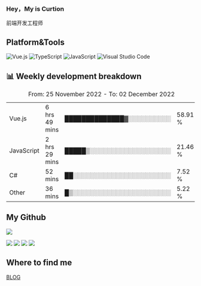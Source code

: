 ### Hey，My is Curtion
前端开发工程师
## Platform&Tools

![Vue.js](https://img.shields.io/badge/-Vue.js-4FC08D?style=flat-square&logo=Vue.js&logoColor=white)
![TypeScript](https://img.shields.io/badge/-TypeScript-007ACC?style=flat-square&logo=typescript&logoColor=white)
![JavaScript](https://img.shields.io/badge/-JavaScript-F7DF1E?style=flat-square&logo=javascript&logoColor=black)
![Visual Studio Code](https://img.shields.io/badge/-VSCode-007ACC?style=flat-square&logo=Visual-Studio-Code&logoColor=white)

## 📊 Weekly development breakdown

<!--START_SECTION:waka-->

<table><caption>From: 25 November 2022 - To: 02 December 2022</caption><tr><td>Vue.js</td><td>6 hrs 49 mins</td><td>██████████████▓░░░░░░░░░░</td><td>58.91 %</td></tr><tr><td>JavaScript</td><td>2 hrs 29 mins</td><td>█████▒░░░░░░░░░░░░░░░░░░░</td><td>21.46 %</td></tr><tr><td>C#</td><td>52 mins</td><td>██░░░░░░░░░░░░░░░░░░░░░░░</td><td>7.52 %</td></tr><tr><td>Other</td><td>36 mins</td><td>█▒░░░░░░░░░░░░░░░░░░░░░░░</td><td>5.22 %</td></tr></table>

<!--END_SECTION:waka-->

## My Github

![](http://github-profile-summary-cards.vercel.app/api/cards/profile-details?username=curtion&theme=nord_bright)

![](http://github-profile-summary-cards.vercel.app/api/cards/stats?username=curtion&theme=nord_bright)
![](http://github-profile-summary-cards.vercel.app/api/cards/productive-time?username=curtion&theme=nord_bright&utcOffset=8)
![](http://github-profile-summary-cards.vercel.app/api/cards/repos-per-language?username=curtion&theme=nord_bright)
![](http://github-profile-summary-cards.vercel.app/api/cards/most-commit-language?username=curtion&theme=nord_bright)

## Where to find me

[BLOG](https://blog.3gxk.net)
